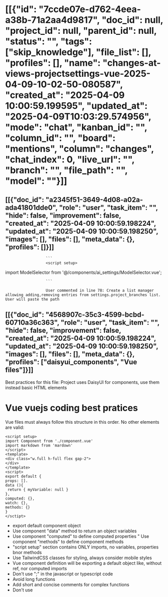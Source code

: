 # [[{"id": "7ccde07e-d762-4eea-a38b-71a2aa4d9817", "doc_id": null, "project_id": null, "parent_id": null, "status": "", "tags": ["skip_knowledge"], "file_list": [], "profiles": [], "name": "changes-at-views-projectsettings-vue-2025-04-09-10-02-50-080587", "created_at": "2025-04-09 10:00:59.199595", "updated_at": "2025-04-09T10:03:29.574956", "mode": "chat", "kanban_id": "", "column_id": "", "board": "mentions", "column": "changes", "chat_index": 0, "live_url": "", "branch": "", "file_path": "", "model": ""}]]
## [[{"doc_id": "a2345f51-3649-4d08-a02a-ada41801dde0", "role": "user", "task_item": "", "hide": false, "improvement": false, "created_at": "2025-04-09 10:00:59.198224", "updated_at": "2025-04-09 10:00:59.198250", "images": [], "files": [], "meta_data": {}, "profiles": []}]]

                      ```
                      <script setup>
import ModelSelector from '@/components/ai_settings/ModelSelector.vue';
</script>

<template>
  <div class="flex flex-col gap-2 h-full">
    <div class="text-xl font-medium my-2 flex justify-between px-2">
      Settings
      <div class="grow"></div>
      <div class="flex gap-2 justify-end">
        <button type="button" @click="reloadSettings" class="btn btn-sm btn-outline btn-accent">Reload</button>
        <button type="submit" class="btn btn-sm btn-primary" @click="saveSettings">Save</button>
      </div>
    </div>

    <div class="grow px-2" v-if="settings">
      <div class="font-bold mb-2">Project</div>
      <div class="ml-4 flex flex-col gap-2">

        <div class="flex justify-between mb-2">
          <div class="label-text">Project Name</div>
          <div class="w-2/3">
            <input v-model="settings.project_name" type="text" class="input input-bordered w-full">
            <div class="text-xs">The display name of your project.</div>
          </div>
        </div>

        <div class="flex justify-between mb-2">
          <div class="label-text">Project Icon</div>
          <div class="w-2/3 flex gap-1 items-center">
            <input v-model="settings.project_icon" type="text" class="input input-bordered w-full">
            <img :src="settings.project_icon" alt="Project Icon" class="w-8 h-8 rounded-full">
          </div>
        </div>

        <div class="flex justify-between mb-2">
          <div class="label-text">Project Path</div>
          <div class="w-2/3">
            <input v-model="settings.project_path" type="text" class="input input-bordered w-full">
            <div class="text-xs">The exact directory path to access project files.</div>
          </div>
        </div>

        <div class="flex justify-between mb-2">
          <div class="label-text">Project Preview Url</div>
          <div class="w-2/3">
            <input v-model="settings.project_preview_url" type="text" class="input input-bordered w-full">
            <div class="text-xs">Project's preview url.</div>
          </div>
        </div>

        <div class="flex justify-between mb-2">
          <div class="label-text">Wiki Page</div>
          <div class="w-2/3">
            <input v-model="settings.project_wiki" type="text" class="input input-bordered w-full">
            <div class="text-xs">The link to the project's wiki for documentation.</div>
          </div>
        </div>

        <div class="flex justify-between mb-2">
          <div class="label-text">codx-junior Path</div>
          <div class="w-2/3">
            <input v-model="settings.codx_path" type="text" class="input input-bordered w-full">
            <div class="text-xs">The root directory where the project's code resides.</div>
          </div>
        </div>

        <div class="flex justify-between mb-2">
          <div class="label-text">Dependencies</div>
          <div class="w-2/3">
            <input v-model="settings.project_dependencies" type="text" class="input input-bordered w-full">
            <div class="text-xs">List of external libraries or modules required.</div>
          </div>
        </div>
      </div>

      <div class="font-bold mb-2">Branches</div>
      <div class="ml-4 flex flex-col gap-2">
        @codx-ok, please-wait...: Create a list manager allowing adding,removing entries from settings.project_branches list. User will paste the path
      </div>

      <div class="font-bold mb-2">AI</div>

      <div class="ml-4 flex flex-col gap-2">
        <div class="flex justify-between mb-2">
          <div class="label-text">Wiki Model</div>
          <div class="w-2/3">
            <ModelSelector v-model="settings.wiki_model" />
          </div>
        </div>
        <div class="flex justify-between mb-2">
          <div class="label-text">Embeddings Model</div>
          <div class="w-2/3">
            <ModelSelector v-model="settings.embeddings_model" />
          </div>
        </div>
        <div class="flex justify-between mb-2">
          <div class="label-text">Knowledge Search</div>
          <div class="w-2/3">
            <ModelSelector v-model="settings.rag_model" />
          </div>
        </div>
        <div class="flex justify-between mb-2">
          <div class="label-text">Reasoning Model</div>
          <div class="w-2/3">
            <ModelSelector v-model="settings.llm_model" />
          </div>
        </div>
      </div>

      <div class="font-bold mb-2">Knowledge</div>
      <div class="ml-4 flex flex-col gap-1">
        <div class="flex justify-between mb-2">
          <div class="label-text">Use Knowledge</div>
          <div class="w-2/3">
            <input v-model="settings.use_knowledge" type="checkbox" class="toggle">
            <div class="text-xs">Enable/Disable context enhancement with project files.</div>
          </div>
        </div>
        <div class="flex justify-between mb-2">
          <div class="label-text">Watching</div>
          <div class="w-2/3">
            <input v-model="settings.watching" type="checkbox" class="toggle">
          </div>
        </div>
        <div>Context</div>
        <div class="text-xs rounded p-2">
          RAG engine search settings for context enhancement
          Scoring knowledge helps finding the best resources to enrich AI context
          <ul class="pl-4">
            <li><strong>RAG distance (0-1):</strong> Filters after reading from RAG engine</li>
            <li><strong>AI score (0-1):</strong> Post filter using AI to return a score based on how much value will add
              this document to the context</li>
          </ul>
        </div>
        <div class="flex justify-between mb-2">
          <div class="label-text">RAG Distance</div>
          <div class="w-2/3">
            <input v-model="settings.knowledge_context_rag_distance" type="text" class="input input-bordered w-full">
          </div>
        </div>
        <div class="flex justify-between mb-2">
          <div class="label-text">Cutoff Relevance Score</div>
          <div class="w-2/3">
            <input v-model="settings.knowledge_context_cutoff_relevance_score" type="text" class="input input-bordered w-full">
          </div>
        </div>
        <div class="flex justify-between mb-2">
          <div class="label-text">Document Count</div>
          <div class="w-2/3">
            <input v-model="settings.knowledge_search_document_count" type="text" class="input input-bordered w-full">
          </div>
        </div>
        <div class="flex justify-between mb-2">
          <div class="label-text">HNSW M</div>
          <div class="w-2/3">
            <input v-model="settings.knowledge_hnsw_M" type="text" class="input input-bordered w-full">
          </div>
        </div>

        <div class="divider"></div>

        <div class="flex justify-between mb-2">
          <div class="label-text">Query Subprojects</div>
          <div class="w-2/3">
            <input v-model="settings.knowledge_query_subprojects" type="checkbox" class="toggle">
          </div>
        </div>

        <div class="flex justify-between mb-2">
          <div class="label-text">Enrich Documents</div>
          <div class="w-2/3">
            <input v-model="settings.knowledge_enrich_documents" type="checkbox" class="toggle">
          </div>
        </div>
        <div class="flex justify-between mb-2">
          <div class="label-text">Extract Document Tags</div>
          <div class="w-2/3">
            <input v-model="settings.knowledge_extract_document_tags" type="checkbox" class="toggle">
          </div>
        </div>
        <div class="flex justify-between mb-2">
          <div class="label-text">External Folders</div>
          <div class="w-2/3">
            <input v-model="settings.knowledge_external_folders" type="text" class="input input-bordered w-full">
          </div>
        </div>

        <div class="flex justify-between mb-2">
          <div class="label-text">File Ignore</div>
          <div class="w-2/3">
            <input v-model="settings.knowledge_file_ignore" type="text" class="input input-bordered w-full">
          </div>
        </div>
        <div class="flex justify-between mb-2">
          <div class="label-text">Search Type</div>
          <div class="w-2/3">
            <input v-model="settings.knowledge_search_type" type="text" class="input input-bordered w-full">
          </div>
        </div>
      </div>

    </div>

    <div class="flex flex-col gap-2 bg-base-200 p-2">
      <div class="text-xl text-error">Danger zone</div>
      <button class="btn btn-error" @click="toggleConfirmDelete">
        <div class="flex gap-2" v-if="confirmDelete">
          Confirm delete? <span class="hover:underline">YES</span> / <span class="hover:underline" @click.stop="confirmDelete = false">NO</span>
        </div>
        <div v-else>
          Delete project
        </div>
      </button>
    </div>
  </div>
</template>

<script>
export default {
  data() {
    return {
      settings: null,
      confirmDelete: false
    }
  },
  mounted() {
    this.reloadSettings()
  },
  computed: {
    project() {
      return this.$project
    },
    models () {
      return this.$storex.api.globalSettings.ai_models
    }
  },
  watch: {
    project() {
      this.reloadSettings()
    }
  },
  methods: {
    async reloadSettings() {
      this.settings = { ...this.$projects.activeProject }
    },
    async saveSettings() {
      await this.$projects.saveSettings(this.settings)
      this.reloadSettings()
    },
    deleteProject() {
      if (this.confirmDelete) {
        this.$emit('delete')
      } else {
        this.confirmDelete = true
      }
    }
  }
}
</script>
                      ```
                      
                      User commented in line 78: Create a list manager allowing adding,removing entries from settings.project_branches list. User will paste the path
                      
## [[{"doc_id": "4568907c-35c3-4599-bcbd-60710a36c363", "role": "user", "task_item": "", "hide": false, "improvement": false, "created_at": "2025-04-09 10:00:59.198224", "updated_at": "2025-04-09 10:00:59.198250", "images": [], "files": [], "meta_data": {}, "profiles": ["daisyui_components", "Vue files"]}]]
Best practices for this file:
                  Project uses DaisyUI for components, use them instead basic HTML elements
# Vue vuejs coding best pratices
Vue files must always follow this structure in this order.
No other elements are valid:
```example vue file
<script setup>
import Component from './component.vue'
import markdown from 'mardown'
</script>
<template>
<div class="w.full h-full flex gap-2">
</div>
</template>
<script>
export default {
props: [].
data (){
 return { myVariable: null }
},
computed: {},
watch: {},
methods: {}
}
</sctipt>
```
* export default component object
* Use component "data" method to return an object variables
* Use component "computed" to define computed properties
" Use component "methods" to define component methods 
* "script setup" section contains ONLY imports, no variables, properties bnor methods
* Use TailwindCSS classes for styling, always consider mobile styles
* Vue component definition will be exporting a default object like, without ref, nor computed imports
* Don't use ";" in the javascript or typescript code
* Avoid long functions
* Add short and concise comments for complex functions
* Don't use <style> elements, use TailWindCSS classes
                  
## [[{"doc_id": "dfaf40f5-2217-4784-8956-bb1c1c8c8e96", "role": "user", "task_item": "", "hide": false, "improvement": false, "created_at": "2025-04-09 10:00:59.198224", "updated_at": "2025-04-09 10:00:59.198250", "images": [], "files": [], "meta_data": {}, "profiles": []}]]

              Rewrite full file content replacing codx instructions with the minimum changes as possible.
              Return only the file content without any further decoration or comments.
              Do not surround response with '```' marks, just content:
              <script setup>
import ModelSelector from '@/components/ai_settings/ModelSelector.vue';
</script>

<template>
  <div class="flex flex-col gap-2 h-full">
    <div class="text-xl font-medium my-2 flex justify-between px-2">
      Settings
      <div class="grow"></div>
      <div class="flex gap-2 justify-end">
        <button type="button" @click="reloadSettings" class="btn btn-sm btn-outline btn-accent">Reload</button>
        <button type="submit" class="btn btn-sm btn-primary" @click="saveSettings">Save</button>
      </div>
    </div>

    <div class="grow px-2" v-if="settings">
      <div class="font-bold mb-2">Project</div>
      <div class="ml-4 flex flex-col gap-2">

        <div class="flex justify-between mb-2">
          <div class="label-text">Project Name</div>
          <div class="w-2/3">
            <input v-model="settings.project_name" type="text" class="input input-bordered w-full">
            <div class="text-xs">The display name of your project.</div>
          </div>
        </div>

        <div class="flex justify-between mb-2">
          <div class="label-text">Project Icon</div>
          <div class="w-2/3 flex gap-1 items-center">
            <input v-model="settings.project_icon" type="text" class="input input-bordered w-full">
            <img :src="settings.project_icon" alt="Project Icon" class="w-8 h-8 rounded-full">
          </div>
        </div>

        <div class="flex justify-between mb-2">
          <div class="label-text">Project Path</div>
          <div class="w-2/3">
            <input v-model="settings.project_path" type="text" class="input input-bordered w-full">
            <div class="text-xs">The exact directory path to access project files.</div>
          </div>
        </div>

        <div class="flex justify-between mb-2">
          <div class="label-text">Project Preview Url</div>
          <div class="w-2/3">
            <input v-model="settings.project_preview_url" type="text" class="input input-bordered w-full">
            <div class="text-xs">Project's preview url.</div>
          </div>
        </div>

        <div class="flex justify-between mb-2">
          <div class="label-text">Wiki Page</div>
          <div class="w-2/3">
            <input v-model="settings.project_wiki" type="text" class="input input-bordered w-full">
            <div class="text-xs">The link to the project's wiki for documentation.</div>
          </div>
        </div>

        <div class="flex justify-between mb-2">
          <div class="label-text">codx-junior Path</div>
          <div class="w-2/3">
            <input v-model="settings.codx_path" type="text" class="input input-bordered w-full">
            <div class="text-xs">The root directory where the project's code resides.</div>
          </div>
        </div>

        <div class="flex justify-between mb-2">
          <div class="label-text">Dependencies</div>
          <div class="w-2/3">
            <input v-model="settings.project_dependencies" type="text" class="input input-bordered w-full">
            <div class="text-xs">List of external libraries or modules required.</div>
          </div>
        </div>
      </div>

      <div class="font-bold mb-2">Branches</div>
      <div class="ml-4 flex flex-col gap-2">
        @codx-ok, please-wait...: Create a list manager allowing adding,removing entries from settings.project_branches list. User will paste the path
      </div>

      <div class="font-bold mb-2">AI</div>

      <div class="ml-4 flex flex-col gap-2">
        <div class="flex justify-between mb-2">
          <div class="label-text">Wiki Model</div>
          <div class="w-2/3">
            <ModelSelector v-model="settings.wiki_model" />
          </div>
        </div>
        <div class="flex justify-between mb-2">
          <div class="label-text">Embeddings Model</div>
          <div class="w-2/3">
            <ModelSelector v-model="settings.embeddings_model" />
          </div>
        </div>
        <div class="flex justify-between mb-2">
          <div class="label-text">Knowledge Search</div>
          <div class="w-2/3">
            <ModelSelector v-model="settings.rag_model" />
          </div>
        </div>
        <div class="flex justify-between mb-2">
          <div class="label-text">Reasoning Model</div>
          <div class="w-2/3">
            <ModelSelector v-model="settings.llm_model" />
          </div>
        </div>
      </div>

      <div class="font-bold mb-2">Knowledge</div>
      <div class="ml-4 flex flex-col gap-1">
        <div class="flex justify-between mb-2">
          <div class="label-text">Use Knowledge</div>
          <div class="w-2/3">
            <input v-model="settings.use_knowledge" type="checkbox" class="toggle">
            <div class="text-xs">Enable/Disable context enhancement with project files.</div>
          </div>
        </div>
        <div class="flex justify-between mb-2">
          <div class="label-text">Watching</div>
          <div class="w-2/3">
            <input v-model="settings.watching" type="checkbox" class="toggle">
          </div>
        </div>
        <div>Context</div>
        <div class="text-xs rounded p-2">
          RAG engine search settings for context enhancement
          Scoring knowledge helps finding the best resources to enrich AI context
          <ul class="pl-4">
            <li><strong>RAG distance (0-1):</strong> Filters after reading from RAG engine</li>
            <li><strong>AI score (0-1):</strong> Post filter using AI to return a score based on how much value will add
              this document to the context</li>
          </ul>
        </div>
        <div class="flex justify-between mb-2">
          <div class="label-text">RAG Distance</div>
          <div class="w-2/3">
            <input v-model="settings.knowledge_context_rag_distance" type="text" class="input input-bordered w-full">
          </div>
        </div>
        <div class="flex justify-between mb-2">
          <div class="label-text">Cutoff Relevance Score</div>
          <div class="w-2/3">
            <input v-model="settings.knowledge_context_cutoff_relevance_score" type="text" class="input input-bordered w-full">
          </div>
        </div>
        <div class="flex justify-between mb-2">
          <div class="label-text">Document Count</div>
          <div class="w-2/3">
            <input v-model="settings.knowledge_search_document_count" type="text" class="input input-bordered w-full">
          </div>
        </div>
        <div class="flex justify-between mb-2">
          <div class="label-text">HNSW M</div>
          <div class="w-2/3">
            <input v-model="settings.knowledge_hnsw_M" type="text" class="input input-bordered w-full">
          </div>
        </div>

        <div class="divider"></div>

        <div class="flex justify-between mb-2">
          <div class="label-text">Query Subprojects</div>
          <div class="w-2/3">
            <input v-model="settings.knowledge_query_subprojects" type="checkbox" class="toggle">
          </div>
        </div>

        <div class="flex justify-between mb-2">
          <div class="label-text">Enrich Documents</div>
          <div class="w-2/3">
            <input v-model="settings.knowledge_enrich_documents" type="checkbox" class="toggle">
          </div>
        </div>
        <div class="flex justify-between mb-2">
          <div class="label-text">Extract Document Tags</div>
          <div class="w-2/3">
            <input v-model="settings.knowledge_extract_document_tags" type="checkbox" class="toggle">
          </div>
        </div>
        <div class="flex justify-between mb-2">
          <div class="label-text">External Folders</div>
          <div class="w-2/3">
            <input v-model="settings.knowledge_external_folders" type="text" class="input input-bordered w-full">
          </div>
        </div>

        <div class="flex justify-between mb-2">
          <div class="label-text">File Ignore</div>
          <div class="w-2/3">
            <input v-model="settings.knowledge_file_ignore" type="text" class="input input-bordered w-full">
          </div>
        </div>
        <div class="flex justify-between mb-2">
          <div class="label-text">Search Type</div>
          <div class="w-2/3">
            <input v-model="settings.knowledge_search_type" type="text" class="input input-bordered w-full">
          </div>
        </div>
      </div>

    </div>

    <div class="flex flex-col gap-2 bg-base-200 p-2">
      <div class="text-xl text-error">Danger zone</div>
      <button class="btn btn-error" @click="toggleConfirmDelete">
        <div class="flex gap-2" v-if="confirmDelete">
          Confirm delete? <span class="hover:underline">YES</span> / <span class="hover:underline" @click.stop="confirmDelete = false">NO</span>
        </div>
        <div v-else>
          Delete project
        </div>
      </button>
    </div>
  </div>
</template>

<script>
export default {
  data() {
    return {
      settings: null,
      confirmDelete: false
    }
  },
  mounted() {
    this.reloadSettings()
  },
  computed: {
    project() {
      return this.$project
    },
    models () {
      return this.$storex.api.globalSettings.ai_models
    }
  },
  watch: {
    project() {
      this.reloadSettings()
    }
  },
  methods: {
    async reloadSettings() {
      this.settings = { ...this.$projects.activeProject }
    },
    async saveSettings() {
      await this.$projects.saveSettings(this.settings)
      this.reloadSettings()
    },
    deleteProject() {
      if (this.confirmDelete) {
        this.$emit('delete')
      } else {
        this.confirmDelete = true
      }
    }
  }
}
</script>
              
## [[{"doc_id": "27b3c167-006e-4eb5-8723-b8787241826f", "role": "assistant", "task_item": "", "hide": false, "improvement": false, "created_at": "2025-04-09 10:00:59.198224", "updated_at": "2025-04-09 10:00:59.198250", "images": [], "files": [], "meta_data": {"time_taken": 39.49329376220703, "first_chunk_time_taken": 6.391007423400879, "model": "gpt-4o"}, "profiles": []}]]
<script setup>
import ModelSelector from '@/components/ai_settings/ModelSelector.vue'
</script>

<template>
  <div class="flex flex-col gap-2 h-full">
    <div class="text-xl font-medium my-2 flex justify-between px-2">
      Settings
      <div class="grow"></div>
      <div class="flex gap-2 justify-end">
        <button type="button" @click="reloadSettings" class="btn btn-sm btn-outline btn-accent">Reload</button>
        <button type="submit" class="btn btn-sm btn-primary" @click="saveSettings">Save</button>
      </div>
    </div>

    <div class="grow px-2" v-if="settings">
      <div class="font-bold mb-2">Project</div>
      <div class="ml-4 flex flex-col gap-2">

        <div class="flex justify-between mb-2">
          <div class="label-text">Project Name</div>
          <div class="w-2/3">
            <input v-model="settings.project_name" type="text" class="input input-bordered w-full" />
            <div class="text-xs">The display name of your project.</div>
          </div>
        </div>

        <div class="flex justify-between mb-2">
          <div class="label-text">Project Icon</div>
          <div class="w-2/3 flex gap-1 items-center">
            <input v-model="settings.project_icon" type="text" class="input input-bordered w-full" />
            <img :src="settings.project_icon" alt="Project Icon" class="w-8 h-8 rounded-full" />
          </div>
        </div>

        <div class="flex justify-between mb-2">
          <div class="label-text">Project Path</div>
          <div class="w-2/3">
            <input v-model="settings.project_path" type="text" class="input input-bordered w-full" />
            <div class="text-xs">The exact directory path to access project files.</div>
          </div>
        </div>

        <div class="flex justify-between mb-2">
          <div class="label-text">Project Preview Url</div>
          <div class="w-2/3">
            <input v-model="settings.project_preview_url" type="text" class="input input-bordered w-full" />
            <div class="text-xs">Project's preview url.</div>
          </div>
        </div>

        <div class="flex justify-between mb-2">
          <div class="label-text">Wiki Page</div>
          <div class="w-2/3">
            <input v-model="settings.project_wiki" type="text" class="input input-bordered w-full" />
            <div class="text-xs">The link to the project's wiki for documentation.</div>
          </div>
        </div>

        <div class="flex justify-between mb-2">
          <div class="label-text">codx-junior Path</div>
          <div class="w-2/3">
            <input v-model="settings.codx_path" type="text" class="input input-bordered w-full" />
            <div class="text-xs">The root directory where the project's code resides.</div>
          </div>
        </div>

        <div class="flex justify-between mb-2">
          <div class="label-text">Dependencies</div>
          <div class="w-2/3">
            <input v-model="settings.project_dependencies" type="text" class="input input-bordered w-full" />
            <div class="text-xs">List of external libraries or modules required.</div>
          </div>
        </div>
      </div>

      <div class="font-bold mb-2">Branches</div>
      <div class="ml-4 flex flex-col gap-2">
        <div>
          <div class="label-text">Project Branches</div>
          <div class="flex flex-col gap-2">
            <div v-for="(branch, index) in settings.project_branches" :key="index" class="flex justify-between items-center">
              <input v-model="settings.project_branches[index]" type="text" class="input input-bordered w-full" />
              <button @click="removeBranch(index)" class="btn btn-sm btn-error ml-2">Remove</button>
            </div>
            <button @click="addBranch" class="btn btn-sm btn-accent">Add Branch</button>
          </div>
        </div>
      </div>

      <div class="font-bold mb-2">AI</div>

      <div class="ml-4 flex flex-col gap-2">
        <div class="flex justify-between mb-2">
          <div class="label-text">Wiki Model</div>
          <div class="w-2/3">
            <ModelSelector v-model="settings.wiki_model" />
          </div>
        </div>
        <div class="flex justify-between mb-2">
          <div class="label-text">Embeddings Model</div>
          <div class="w-2/3">
            <ModelSelector v-model="settings.embeddings_model" />
          </div>
        </div>
        <div class="flex justify-between mb-2">
          <div class="label-text">Knowledge Search</div>
          <div class="w-2/3">
            <ModelSelector v-model="settings.rag_model" />
          </div>
        </div>
        <div class="flex justify-between mb-2">
          <div class="label-text">Reasoning Model</div>
          <div class="w-2/3">
            <ModelSelector v-model="settings.llm_model" />
          </div>
        </div>
      </div>

      <div class="font-bold mb-2">Knowledge</div>
      <div class="ml-4 flex flex-col gap-1">
        <div class="flex justify-between mb-2">
          <div class="label-text">Use Knowledge</div>
          <div class="w-2/3">
            <input v-model="settings.use_knowledge" type="checkbox" class="toggle" />
            <div class="text-xs">Enable/Disable context enhancement with project files.</div>
          </div>
        </div>
        <div class="flex justify-between mb-2">
          <div class="label-text">Watching</div>
          <div class="w-2/3">
            <input v-model="settings.watching" type="checkbox" class="toggle" />
          </div>
        </div>
        <div>Context</div>
        <div class="text-xs rounded p-2">
          RAG engine search settings for context enhancement Scoring knowledge helps finding the best resources to enrich AI context
          <ul class="pl-4">
            <li><strong>RAG distance (0-1):</strong> Filters after reading from RAG engine</li>
            <li><strong>AI score (0-1):</strong> Post filter using AI to return a score based on how much value will add this document to the context</li>
          </ul>
        </div>
        <div class="flex justify-between mb-2">
          <div class="label-text">RAG Distance</div>
          <div class="w-2/3">
            <input v-model="settings.knowledge_context_rag_distance" type="text" class="input input-bordered w-full" />
          </div>
        </div>
        <div class="flex justify-between mb-2">
          <div class="label-text">Cutoff Relevance Score</div>
          <div class="w-2/3">
            <input v-model="settings.knowledge_context_cutoff_relevance_score" type="text" class="input input-bordered w-full" />
          </div>
        </div>
        <div class="flex justify-between mb-2">
          <div class="label-text">Document Count</div>
          <div class="w-2/3">
            <input v-model="settings.knowledge_search_document_count" type="text" class="input input-bordered w-full" />
          </div>
        </div>
        <div class="flex justify-between mb-2">
          <div class="label-text">HNSW M</div>
          <div class="w-2/3">
            <input v-model="settings.knowledge_hnsw_M" type="text" class="input input-bordered w-full" />
          </div>
        </div>

        <div class="divider"></div>

        <div class="flex justify-between mb-2">
          <div class="label-text">Query Subprojects</div>
          <div class="w-2/3">
            <input v-model="settings.knowledge_query_subprojects" type="checkbox" class="toggle" />
          </div>
        </div>

        <div class="flex justify-between mb-2">
          <div class="label-text">Enrich Documents</div>
          <div class="w-2/3">
            <input v-model="settings.knowledge_enrich_documents" type="checkbox" class="toggle" />
          </div>
        </div>
        <div class="flex justify-between mb-2">
          <div class="label-text">Extract Document Tags</div>
          <div class="w-2/3">
            <input v-model="settings.knowledge_extract_document_tags" type="checkbox" class="toggle" />
          </div>
        </div>
        <div class="flex justify-between mb-2">
          <div class="label-text">External Folders</div>
          <div class="w-2/3">
            <input v-model="settings.knowledge_external_folders" type="text" class="input input-bordered w-full" />
          </div>
        </div>

        <div class="flex justify-between mb-2">
          <div class="label-text">File Ignore</div>
          <div class="w-2/3">
            <input v-model="settings.knowledge_file_ignore" type="text" class="input input-bordered w-full" />
          </div>
        </div>
        <div class="flex justify-between mb-2">
          <div class="label-text">Search Type</div>
          <div class="w-2/3">
            <input v-model="settings.knowledge_search_type" type="text" class="input input-bordered w-full" />
          </div>
        </div>
      </div>
    </div>

    <div class="flex flex-col gap-2 bg-base-200 p-2">
      <div class="text-xl text-error">Danger zone</div>
      <button class="btn btn-error" @click="toggleConfirmDelete">
        <div class="flex gap-2" v-if="confirmDelete">
          Confirm delete? <span class="hover:underline">YES</span> / <span class="hover:underline" @click.stop="confirmDelete = false">NO</span>
        </div>
        <div v-else>
          Delete project
        </div>
      </button>
    </div>
  </div>
</template>

<script>
export default {
  data() {
    return {
      settings: null,
      confirmDelete: false
    }
  },
  mounted() {
    this.reloadSettings()
  },
  computed: {
    project() {
      return this.$project
    },
    models() {
      return this.$storex.api.globalSettings.ai_models
    }
  },
  watch: {
    project() {
      this.reloadSettings()
    }
  },
  methods: {
    async reloadSettings() {
      this.settings = { ...this.$projects.activeProject }
    },
    async saveSettings() {
      await this.$projects.saveSettings(this.settings)
      this.reloadSettings()
    },
    deleteProject() {
      if (this.confirmDelete) {
        this.$emit('delete')
      } else {
        this.confirmDelete = true
      }
    },
    addBranch() {
      this.settings.project_branches.push('')
    },
    removeBranch(index) {
      this.settings.project_branches.splice(index, 1)
    }
  }
}
</script>